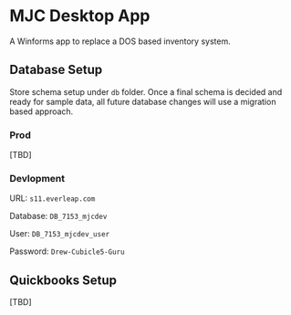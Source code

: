 # MJC Desktop App

A Winforms app to replace a DOS based inventory system. 


## Database Setup

Store schema setup under `db` folder. Once a final schema is decided and ready for sample data, all future database changes will use a migration based approach. 

### Prod

[TBD]

### Devlopment

URL: `s11.everleap.com`

Database: `DB_7153_mjcdev`

User: `DB_7153_mjcdev_user`

Password: `Drew-Cubicle5-Guru`

## Quickbooks Setup

[TBD]